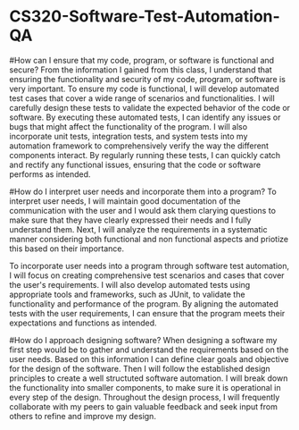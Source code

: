 # CS320-Software-Test-Automation-QA
#How can I ensure that my code, program, or software is functional and secure?
From the information I gained from this class, I understand that ensuring the functionality and security of my code, program, or software is very important. To ensure my code is functional, I will develop automated test cases that cover a wide range of scenarios and functionalities. I will carefully design these tests to validate the expected behavior of the code or software. By executing these automated tests, I can identify any issues or bugs that might affect the functionality of the program. I will also incorporate unit tests, integration tests, and system tests into my automation framework to comprehensively verify the way the different components interact. By regularly running these tests, I can quickly catch and rectify any functional issues, ensuring that the code or software performs as intended.

#How do I interpret user needs and incorporate them into a program?
To interpret user needs, I will maintain good documentation of the communication with the user and I would ask them clarying questions to make sure that they have clearly expressed their needs and I fully understand them. Next, I will analyze the requirements in a systematic manner considering both functional and non functional aspects and priotize this based on their importance.

To incorporate user needs into a program through software test automation, I will focus on creating comprehensive test scenarios and cases that cover the user's requirements. I will also develop automated tests using appropriate tools and frameworks, such as JUnit, to validate the functionality and performance of the program. By aligning the automated tests with the user requirements, I can ensure that the program meets their expectations and functions as intended.


#How do I approach designing software?
When designing a software my first step would be to gather and understand the requirements based on the user needs. Based on this information I can define clear goals and objective for the design of the software. Then I will follow the established design principles to create a well structuted software automation. I will break down the functionality into smaller components, to make sure it is operational in every step of the design. Throughout the design process, I will frequently collaborate with my peers to gain valuable feedback and seek input from others to refine and improve my design.
